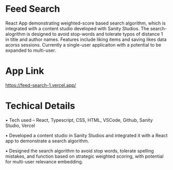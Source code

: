 # Feed Search
React App demonstrating weighted-score based search algorithm, which is integrated with a content studio developed with Sanity Studios. 
The search-alogrithm is designed to avoid stop-words and tolerate typos of distance 1 in title and author names.
Features include liking items and saving likes data acorss sessions. Currently a single-user applicaiton with a potential to be expanded to multi-user.

# App Link
https://feed-search-1.vercel.app/

# Techical Details
• Tech used – React, Typescript, CSS, HTML, VSCode, Github, Sanity Studio, Vercel

• Developed a content studio in Sanity Studios and integrated it with a React app to demonstrate a search algorithm. 

• Designed the search algorithm to avoid stop words, tolerate spelling mistakes, and function based on strategic 
weighted scoring, with potential for multi-user relevance embedding. 
